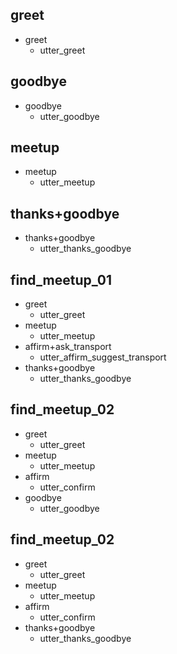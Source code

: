 ## greet
* greet
    - utter_greet
	

## goodbye
* goodbye
    - utter_goodbye
	

## meetup
* meetup
    - utter_meetup
	

## thanks+goodbye
* thanks+goodbye
    - utter_thanks_goodbye

	
## find_meetup_01
* greet
    - utter_greet
* meetup
    - utter_meetup
* affirm+ask_transport
    - utter_affirm_suggest_transport
* thanks+goodbye
	- utter_thanks_goodbye
	
	
	
## find_meetup_02
* greet
    - utter_greet
* meetup
    - utter_meetup
* affirm
    - utter_confirm
* goodbye
	- utter_goodbye	
	
	
## find_meetup_02
* greet
    - utter_greet
* meetup
    - utter_meetup
* affirm
    - utter_confirm
* thanks+goodbye
	- utter_thanks_goodbye		
	
	
	
	
